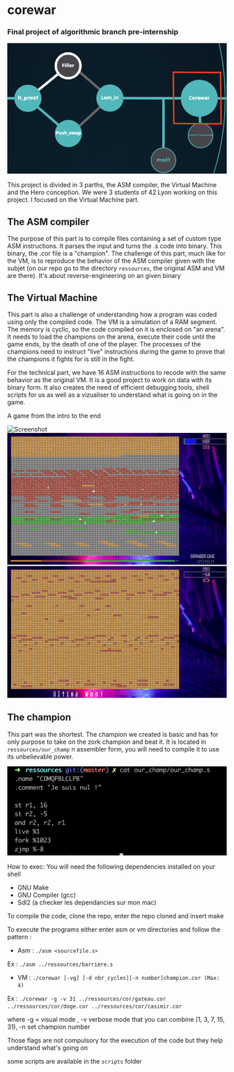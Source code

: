 # corewar

### Final project of algorithmic branch pre-internship

![Screenshot](ressources/.screenshots/graphcw.png)

This project is divided in 3 parths, the ASM compiler, the Virtual Machine and the Hero conception. We were 3 students of 42 Lyon working on this project. I focused on the Virtual Machine part.

## The ASM compiler

The purpose of this part is to compile files containing a set of custom type ASM instructions. It parses the input and turns the .s code into binary. This binary, the .cor file is a "champion". The challenge of this part, much like for the VM, is to reproduce the behavior of the ASM compiler given with the subjet (on our repo go to the directory `ressources`, the original ASM and VM are there). It's about reverse-engineering on an given binary

## The Virtual Machine

This part is also a challenge of understanding how a program was coded using only the compiled code. The VM is a simulation of a RAM segment. The memory is cyclic, so the code compiled on it is enclosed on "an arena". It needs to load the champions on the arena, execute their code until the game ends, by the death of one of the player. The processes of the champions need to instruct "live" instructions during the game to prove that the champions it fights for is still in the fight.

For the technical part, we have 16 ASM instructions to recode with the same behavior as the original VM. It is a good project to work on data with its binary form. It also creates the need of efficient debugging tools, shell scripts for us as well as a vizualiser to understand what is going on in the game. 

A game from the intro to the end

![Screenshot](ressources/.screenshots/intro.png)
![Screenshot](ressources/.screenshots/early.png)
![Screenshot](ressources/.screenshots/end.png)


## The champion

This part was the shortest. The champion we created is basic and has for only purpose to take on the zork champion and beat it.
It is located in `ressources/our_champ` n assembler form, you will need to compile it to use its unbelievable power.

![Screenshot](ressources/.screenshots/ourchampcw.png)

How to exec:
You will need the following dependencies installed on your shell 
- GNU Make
- GNU Compiler (gcc)
- Sdl2 (a checker les dependancies sur mon mac)

To compile the code, clone the repo, enter the repo cloned and insert make

To execute the programs either enter asm or vm directories and follow the pattern :
- Asm : `./asm <sourcefile.s>`
 
 Ex : `./asm ../ressources/barriere.s`

- VM : `./corewar [-vg] [-d nbr_cycles][-n number]champion.cor (Max: 4) `

Ex : `./corewar -g -v 31 ../ressources/cor/gateau.cor ../ressources/cor/doge.cor ../ressources/cor/casimir.cor`

where -g = visual mode , -v verbose mode that you can combine (1, 3, 7, 15, 31), -n set champion number

Those flags are not compulsory for the execution of the code but they help understand what's going on

some scripts are available in the `scripts` folder 
